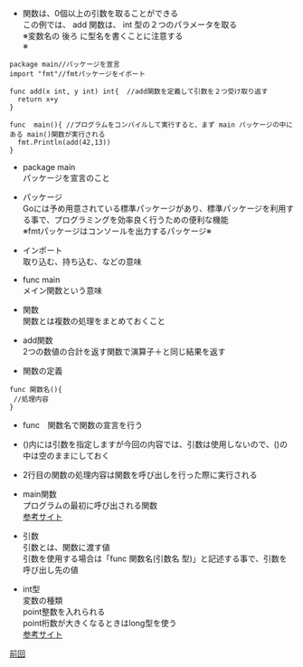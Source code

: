 - 関数は、0個以上の引数を取ることができる<br>
この例では、 add 関数は、 int 型の２つのパラメータを取る<br>
※変数名の 後ろ に型名を書くことに注意する<br>※

```
package main//パッケージを宣言
import "fmt"//fmtパッケージをイポート

func add(x int, y int) int{  //add関数を定義して引数を２つ受け取り返す
  return x+y
}

func  main(){ //プログラムをコンパイルして実行すると、まず main パッケージの中にある main()関数が実行される
  fmt.Println(add(42,13))
}

```

- package main<br>
 パッケージを宣言のこと<br>
 
- パッケージ<br>
 Goには予め用意されている標準パッケージがあり、標準パッケージを利用する事で、プログラミングを効率良く行うための便利な機能<br>
 ※fmtパッケージはコンソールを出力するパッケージ※<br>
  
- インポート　<br>
取り込む、持ち込む、などの意味<br>
 
- func main<br>
 メイン関数という意味<br>
    
- 関数<br>
関数とは複数の処理をまとめておくこと<br>

- add関数<br>
2つの数値の合計を返す関数で演算子＋と同じ結果を返す<br>


- 関数の定義
```
func 関数名(){
 //処理内容
}
```

- func　関数名で関数の宣言を行う<br>
- ()内には引数を指定しますが今回の内容では、引数は使用しないので、()の中は空のままにしておく<br>
- 2行目の関数の処理内容は関数を呼び出しを行った際に実行される<br>

- main関数<br>
プログラムの最初に呼び出される関数<br>
<a href="https://zenn.dev/kubo_programmer/articles/990891ff3a43c5">参考サイト</a>

- 引数<br>
引数とは、関数に渡す値<br>
引数を使用する場合は「func 関数名(引数名 型)」と記述する事で、引数を呼び出し先の値<br>

- int型<br>
変数の種類<br>
point整数を入れられる<br>
point桁数が大きくなるときはlong型を使う<br>
<a href="https://wa3.i-3-i.info/word14966.html">参考サイト</a>

<a href="https://github.com/morimotoyuuki111/Go2/blob/main/Exported%20names.md">前回</a>
